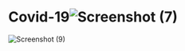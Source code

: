 # Covid-19![Screenshot (7)](https://user-images.githubusercontent.com/68332209/130973167-f7fdfee4-42bb-4a9d-8e67-4922e9091e18.png)
![Screenshot (9)](https://user-images.githubusercontent.com/68332209/130973187-e7f473e9-a4f2-43a8-9f8f-234f61c2e5a9.png)

